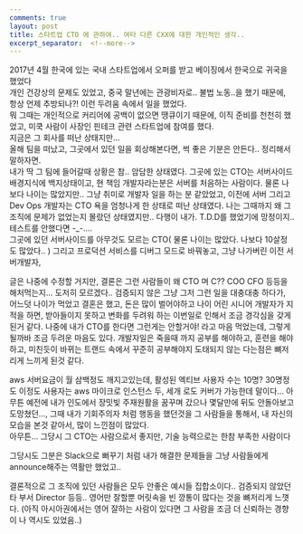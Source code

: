 ```yaml
---
comments: true
layout: post
title: 스타트업 CTO 에 관하여.. 여타 다른 CXX에 대한 개인적인 생각..
excerpt_separator:  <!--more-->
---
```


2017년 4월 한국에 있는 국내 스타트업에서 오퍼를 받고 베이징에서 한국으로 귀국을 했었다  
개인 건강상의 문제도 있었고, 중국 말년에는 관광비자로.. 불법 노동..을 했기 때문에, 항상 언제 추방되나?! 이런 두려움 속에서 일을 했었다.  
뭐 그때는 개인적으로 커리어에 공백이 없으면 땡큐이기 때문에, 이직 준비를 천천히 했었고, 미쿡 사람이 사장인 핀테크 관련 스타트업에 참여를 했다.  
지금은 그 회사를 떠난 상태지만...  
올해 팀을 떠났고, 그곳에서 있던 일을 회상해본다면, 썩 좋은 기분은 안든다.. 정리해서 말하자면.  
내가 딱 그 팀에 들어갈때 상황은 참.. 암담한 상태였다. 그곳에 있는 CTO는 서버사이드 배경지식에 백지상태이고, 현 책임 개발자라는분은 서버를 처음하는 사람이다. 물론 나보다 나이는 많았지만.. 그냥 취미로 개발자 일을 하는 분 같았었고, 이전에 서버 그리고 Dev Ops 개발자는 CTO 욕을 엄청나게 한 상태로 떠난 상태였다. 나는 그때까지 왜 그 조직에 문제가 없었는지 몰랐던 상태였지만.. 다행이 내가. T.D.D를 했었기에 망정이지.. 테스트를 안했다면 -_-....  
그곳에 있던 서버사이드를 아무것도 모르는 CTO( 물론 나이는 많았다. 나보다 10살정도 많았다.. ) 그리고  프로덕션 서비스를 디버그 모드로 바꿔놓고, 그냥 나가버린 이전 서버개발자,  


글은 나중에 수정할 거지만, 결론은 그런 사람들이 왜 CTO 며 C?? COO CFO 등등을 해처먹는지... 도저히 모르겠다.. 
검증되지 않은 그냥 그저 그런 일을 대충대충 하다가, 어느덧 나이가 먹었고 결혼은 했고, 돈은 많이 벌어야하고 나이 어린 시니어 개발자가 지적을 하면, 받아들이지 못하고 변화를 두려워 하는 
이번일로 인해서 조금 경각심을 갖게 된거 같다. 나중에 내가 CTO를 한다면 그런게는 안할거야! 라고 마음 먹었는데, 그렇게될까바 조금 두려운 마음도 있다.
개발자일은 죽을때 까지 공부를 해야하고, 훈련을 해야하고, 미친듯이 바뀌는 트랜드 속에서 꾸준히 공부해야지 도태되지 않는 다는점은 뼈저리게 느끼게 된것 같다. 

aws 서버요금이 월 삼백정도 깨지고있는데, 활성된 엑티브 사용자 수는 10명? 30명정도
이정도 사용자는 aws 마이크로 인스턴스 두, 세개 로도 커버가 가능한데 말이다...  아무튼 예전에 내가 인도에서 장밋빛 주재원활을 꿈꾸며 갔으나 몇달만에 뒤도 안돌아보고 도망쳤던...,  그때 내가 기회주의자 처럼 행동을 했던것을 그 사람들을 통해서, 내 자신의 모습을 본것 같아서, 많이 느낀점이 많았다.   
아무튼... 그당시 그 CTO는 사람으로서 좋지만, 기술 능력으로는 한참 부족한 사람이다

그당시도 그분은 Slack으로 뻐꾸기 처럼 내가 해결한 문제들을 그냥 사람들에게 announce해주는 역활만 했었고.. 

결론적으로 그 조직에 있던 사람들은 모두 안좋은 예시들 집합소이다.. 검증되지 않았던 타 부서 Director 등등.. 
영어만 잘할뿐 머릿속을 빈 깡통이 많다는 것을 뼈저리게 느꼇다. (아직 아시아권에서는 영어 잘하는 사람이 있다면 그 사람을 조금 더 신뢰하는 경향이 나 역시도 있었음..)

